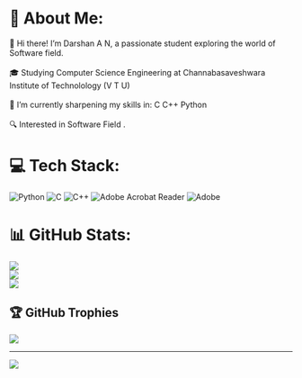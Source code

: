 # 💫 About Me:
👋 Hi there! I’m Darshan A N, a passionate student exploring the world of Software field.<br><br>🎓 Studying Computer Science Engineering at Channabasaveshwara Institute of Technolology  (V T U)<br><br>🌱 I’m currently sharpening my skills in: C C++ Python<br><br>🔍 Interested in Software Field .


# 💻 Tech Stack:
![Python](https://img.shields.io/badge/python-3670A0?style=for-the-badge&logo=python&logoColor=ffdd54) ![C](https://img.shields.io/badge/c-%2300599C.svg?style=for-the-badge&logo=c&logoColor=white) ![C++](https://img.shields.io/badge/c++-%2300599C.svg?style=for-the-badge&logo=c%2B%2B&logoColor=white) ![Adobe Acrobat Reader](https://img.shields.io/badge/Adobe%20Acrobat%20Reader-EC1C24.svg?style=for-the-badge&logo=Adobe%20Acrobat%20Reader&logoColor=white) ![Adobe](https://img.shields.io/badge/adobe-%23FF0000.svg?style=for-the-badge&logo=adobe&logoColor=white)
# 📊 GitHub Stats:
![](https://github-readme-stats.vercel.app/api?username=darshan30an&theme=dark&hide_border=false&include_all_commits=true&count_private=true)<br/>
![](https://github-readme-streak-stats.herokuapp.com/?user=darshan30an&theme=dark&hide_border=false)<br/>
![](https://github-readme-stats.vercel.app/api/top-langs/?username=darshan30an&theme=dark&hide_border=false&include_all_commits=true&count_private=true&layout=compact)

## 🏆 GitHub Trophies
![](https://github-profile-trophy.vercel.app/?username=darshan30an&theme=radical&no-frame=false&no-bg=true&margin-w=4)

---
[![](https://visitcount.itsvg.in/api?id=darshan30an&icon=0&color=0)](https://visitcount.itsvg.in)

<!-- Proudly created with GPRM ( https://gprm.itsvg.in ) -->
